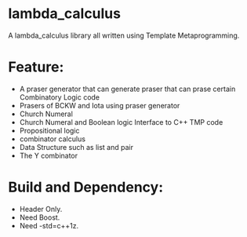 lambda_calculus
===================
A lambda_calculus library all written using Template Metaprogramming.

Feature:
===================
 - A praser generator that can generate praser that can prase certain Combinatory Logic code
 - Prasers of BCKW and Iota using praser generator
 - Church Numeral
 - Church Numeral and Boolean logic Interface to C++ TMP code
 - Propositional logic
 - combinator calculus
 - Data Structure such as list and pair
 - The Y combinator

Build and Dependency:
===================
 - Header Only.
 - Need Boost.
 - Need -std=c++1z.
